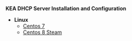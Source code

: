 **KEA DHCP Server Installation and Configuration**

- **Linux**
  - [Centos 7](centos7_installation.md)
  - [Centos 8 Steam](centos8stream_installation.md)

